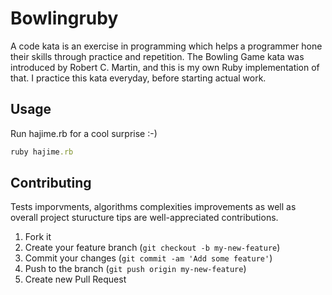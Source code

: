 # Bowlingruby

A code kata is an exercise in programming which helps a programmer hone their skills through practice and repetition.
The Bowling Game kata was introduced by Robert C. Martin, and this is my own Ruby implementation of that.
I practice this kata everyday, before starting actual work.

## Usage

Run hajime.rb for a cool surprise :-)

```ruby
ruby hajime.rb
```

## Contributing

Tests imporvments, algorithms complexities improvements as well as overall project sturucture tips are well-appreciated contributions.

1. Fork it
2. Create your feature branch (`git checkout -b my-new-feature`)
3. Commit your changes (`git commit -am 'Add some feature'`)
4. Push to the branch (`git push origin my-new-feature`)
5. Create new Pull Request
